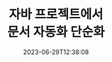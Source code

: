 ---
############################# Static ##########################
layout: "landing"
date: 2023-06-29T12:38:08
draft: false

lang: ko
product: "Total"
product_tag: "total"
platform: "Java"
platform_tag: "java"

############################# Drop-down ############################
supported_platforms:
  items:
    # supported_platforms loop
    - title: ".NET"
      tag: "net"
    # supported_platforms loop
    - title: "Java"
      tag: "java"
      
############################# Head ############################
head_title: "Java 애플리케이션을 위한 올인원 문서 자동화 제품군"
head_description: "GroupDocs.Total for Java는 PDF, Word, Excel, 이미지, HTML, 다이어그램 등과 같은 다양한 문서 형식을 처리할 수 있는 광범위한 기능을 제공하는 Java 개발자를 위해 맞춤화된 포괄적인 문서 자동화 라이브러리입니다."

############################# Header ############################
title: "자바 프로젝트에서<br> 문서 자동화 단순화"
description: "문서 자동화 기능 향상: 200개 이상의 파일 형식을 쉽게 변환, 보기, 비교, 편집 및 서명할 수 있습니다."
words:
  for: "for"

actions:
  main: "무료 메이븐 다운로드"
  main_link: "https://releases.groupdocs.com/java/repo/com/groupdocs/groupdocs-total/"
  alt: "라이선스"
  alt_link: "https://purchase.groupdocs.com/pricing/total/java"
  title: "시작할 준비가 되셨나요?"
  description: "GroupDocs.Total 기능을 무료로 사용해 보거나 라이선스를 요청하세요"

release:
  title: "버전 {0} 출시됨"
  notes: "새로운 소식 보기"
  downloads: "다운로드"
  link: "https://releases.groupdocs.com/total/java/release-notes/latest/"

code:
  title: "Java에서 Word 파일 병합 및 보기"
  more: "더 많은 예시"
  more_link: "https://github.com/groupdocs-total/GroupDocs.Total-for-Java"
  install: |
    <dependencies>
      <dependency>
        <groupId>com.groupdocs</groupId>
        <artifactId>groupdocs-total</artifactId>
        <version>{0}</version>
      </dependency>
    </dependencies>

    <repositories>
      <repository>
        <id>repository.groupdocs.com</id>
        <name>GroupDocs Repository</name>
        <url>https://repository.groupdocs.com/repo/</url>
      </repository>
    </repositories>
  content: |
    ```java {style=abap}
    // 소스 DOCX 파일 로드 
    Merger merger = new Merger("sample1.docx");
    
    // 병합할 다른 DOCX 파일 추가
    merger.join("sample2.docx");

    // DOCX 파일을 병합하고 결과를 저장합니다.
    merger.save("merged.docx");
    
    // 병합된 DOCX 파일을 뷰어에 로드
    try (Viewer viewer = new Viewer("merged.docx"))
    {
      // 출력 HTML 옵션 설정(페이지당 파일 1개)
      HtmlViewOptions viewOptions =   
      HtmlViewOptions.forEmbeddedResources("page{0}.html");
          
      // 포함된 리소스를 사용하여 DOCX를 HTML로 렌더링        
      viewer.view(viewOptions);
    }
    ```

############################# Overview ############################
overview:
  enable: true
  title: "GroupDocs.Total 개요"
  description: "Java 애플리케이션에서 파일 보기, 변환, 편집, 비교, 검색, 워터마킹 및 기타 워크플로우를 자동화합니다."
  features:
    # feature loop
    - title: "여러 GroupDocs 제품의 강력한 기능을 하나의 포괄적인 솔루션으로 결합"
      content: | 
        다양한 GroupDocs 제품의 기능을 사용하여 특정 요구 사항에 맞는 사용자 정의 접근 방식을 만들 수 있습니다.
        <br><br>
        예를 들어 Word 파일을 PDF로 변환한 다음 디지털 서명을 추가할 수 있습니다. 또는 데이터베이스에서 문서 템플릿 데이터를 채우거나 이미지에서 텍스트를 추출한 다음 다른 언어로 번역하세요.
        <br><br>
        가능성은 무궁무진합니다!
          
    # feature loop
    - title: "다양한 파일 형식을 마스터하세요"
      content: "Java용 GroupDocs.Total은 200개 이상의 파일 형식과의 호환성을 보장하므로 널리 사용되는 모든 유형의 문서를 처리할 수 있습니다. Word 및 Excel과 같은 사무용 형식부터 이미지, 코드, 암호화된 파일까지 모든 것을 다룹니다."

    # feature loop
    - title: "크로스 플랫폼 지원"
      content: "플랫폼 제한에서 벗어나세요. GroupDocs.Total은 크로스 플랫폼 호환성을 제공하므로 Java를 설치할 수 있는 모든 시스템의 사용자에게 최적의 성능과 솔루션 가용성을 제공할 수 있습니다."

############################# Platforms ############################
platforms:
  enable: true
  title: "플랫폼 독립성"
  description: "Java용 GroupDocs.Total은 다음 운영 체제, 프레임워크 및 패키지 관리자를 지원합니다."
  items:
    # platform loop
    - title: "Amazon"
      image: "amazon"
    # platform loop
    - title: "Docker"
      image: "docker"
    # platform loop
    - title: "Azure"
      image: "azure"
    # platform loop
    - title: "Eclipse"
      image: "eclipse"
    # platform loop
    - title: "IntelliJ"
      image: "intellij"
    # platform loop
    - title: "Windows"
      image: "windows"
    # platform loop
    - title: "Linux"
      image: "linux"
    # platform loop
    - title: "Maven"
      image: "maven"


############################# File formats ############################
formats:
  enable: true
  title: "지원되는 파일 형식"
  description: |
    Java용 GroupDocs.Total은 다음 [파일 형식](https://docs.groupdocs.com/total/java/supported-document-formats/)을 사용한 작업을 지원합니다.
  groups:
    # group loop
    - color: "green"
      content: |
        ### Microsoft Office, OpenDocument 및 텍스트 형식
        * **Word:** DOC, DOCX, DOCM, DOT, DOTX, DOTM, RTF, TXT
        * **Excel:** XLS, XLSX, XLSM, XLSB, XLTM, XLT, XLTM, XLTX
        * **PowerPoint:** PPT, PPTX, PPS, PPSX, PPSM, POT, POTM, POTX, PPTM        
        * **Project:** MPP, MPT, MPX
        * **Outlook:** MSG, EML, EMLX, PST, OST
        * **OneNote:** ONE
        * **OpenDocument:** ODT, OTT, ODS, ODP, OTP, OTS, ODG
        * **Fixed Page Layout:** PDF, TEX, XPS, OXPS
        * **e-Books:** EPUB, MOBI, DjVu
        * **Delimiter-Separated Values:** CSV, TSV
    # group loop
    - color: "blue"
      content: |
        ### 이미지, 그래픽 및 다이어그램
        * **래스터 이미지:** BMP, GIF, JPG, PNG, TIFF, WebP, DNG, DIB, Jpeg2000 family
        * **Windows Icon:** ICO
        * **Scalable Vector Graphics:** SVG, CDR, CMX, IGS, SVGZ        
        * **Adobe Photoshop:** PSD, PSB        
        * **Stereo Lithography (3D Printing):** STL        
        * **Medical Imaging:** DICOM
        * **Plotter Documents:** PLT, HPG
        * **Autodesk Design Web Formats:** DWF, DWG
        * **AutoCAD Drawing:** DWT, IFC, STL, CF2        
      # group loop
    - color: "red"
      content: |
        ### 다른        
        * **편물:** HTML, MHT, MHTML, XML
        * **Metafile:** WMF, EMF, CGM, EMZ, WMZ
        * **Visio:** VSD, VDX, VSS, VSSX, VSX, VST, VSTX, VTX, VSDX, VDW, VSTM, VSSM, VSDM
        * **Project:** MPP, MPT, MPX
        * **PostScript:** PS, EPS
        * **아카이브:** ZIP, TAR, BZ2, GZ, RAR, RAR5
        * **다른:** VCF, VCARD, NUMBERS, NSF, OBJ
        * **C/C++/C# Files:** C, CC, C# , CPP, CXX, CS, H, HH, M, MM
        * **Java/JavaScript Files:** JAVA, JS, JSON, PROPERTIES

############################# Features ############################
features:
  enable: true
  title: "GroupDocs.Total 전체 기능"
  description: "PDF 및 Office 문서를 종합적으로 관리, 렌더링 및 변환합니다."

  items:
    # feature loop
    - icon: "viewer"
      title: "광범위한 파일 보기"
      content: "HTML, 이미지, PDF를 포함한 180개 이상의 형식에 대한 포괄적인 문서 보기입니다."

    # feature loop
    - icon: "conversion"
      title: "형식 변환"
      content: "외부 도구 없이 다양한 문서 형식 간의 원활한 변환."

    # feature loop
    - icon: "annotation"
      title: "대화형 주석"
      content: "문서 내의 텍스트 및 이미지 요소에 대한 고급 주석 기능입니다."

    # feature loop
    - icon: "comparison"
      title: "콘텐츠 비교"
      content: "내용과 스타일의 차이를 강조하여 정확한 문서 비교."

    # feature loop
    - icon: "signature"
      title: "시그니처 유연성"
      content: "텍스트, 이미지, 디지털 서명을 포함한 다양한 서명 옵션."

    # feature loop
    - icon: "assembly"
      title: "템플릿 기반 문서 생성"
      content: "템플릿 및 외부 데이터 소스에서 자동 문서 생성."

    # feature loop
    - icon: "metadata"
      title: "메타데이터 관리"
      content: "향상된 문서 제어를 위한 강력한 메타데이터 액세스 및 조작."

    # feature loop
    - icon: "search"
      title: "고급 검색"
      content: "퍼지 및 동의어 알고리즘을 지원하는 강력한 검색 기능."

    # feature loop
    - icon: "watermark"
      title: "워터마크 제어"
      content: "사용자 정의 및 추출 기능을 제공하는 간편한 문서 워터마크 관리."

############################# Code samples ############################
code_samples:
  enable: true
  title: "코드 샘플"
  description: "Java 사용을 위한 GroupDocs.Total의 일부 실제 시나리오"
  items:
    # code sample loop
    - title: "계약서 보호 및 구성: DOCX 파일에서 워터마크를 적용하고 메타데이터를 관리합니다."
      content: |
        이 포괄적인 코드 예제를 사용하여 Word 문서를 효율적으로 보호하고 구성하세요. 아래 샘플을 사용하면 보안 및 정보 관리 강화를 위해 계약 워크플로 내에서 강력한 워터마킹 및 메타데이터 관리를 구현할 수 있습니다. 다음 방법을 보여줍니다. <br><br>
        <b>사용자 정의 워터마크 적용:</b> 시각적 명확성과 보호를 위해 문서에 눈에 띄는 '계약 초안' 워터마크를 추가합니다. 글꼴, 색상, 불투명도, 정렬 옵션을 사용하여 [워터마크를 사용자 정의](https://docs.groupdocs.com/watermark/java/adding-text-watermarks/)하세요. <br><br>
        <b>메타데이터 향상:</b> 쉽게 [문서 메타데이터를 수정](https://docs.groupdocs.com/metadata/java/working-with-metadata-in-word-processing-documents/)하여 작성자, 생성 시간, 회사, 카테고리 등의 필수 세부정보를 포함합니다. 향상된 구성 및 검색 가능성을 위한 키워드.
       
        {{< landing/code title="Java">}}
        ```java {style=abap}  
        import com.groupdocs.metadata.Metadata;
        import com.groupdocs.watermark.Watermark;
        import com.groupdocs.watermark.Watermark.Common;
        import com.groupdocs.watermark.Options.HtmlViewOptions;
        
        // 문서를 워터마커에 로드
        Watermarker watermarker = new Watermarker("contract.docx");
        
        // 워터마크에 원하는 텍스트와 글꼴을 설정하세요.
        TextWatermark watermark = new TextWatermark("Contract Draft", new Font("Arial", 36));
          
        // 글꼴 색상과 텍스트 불투명도, 회전 및 정렬을 선택하세요.
        watermark.setForegroundColor(Color.getRed());                                                            
        watermark.setHorizontalAlignment(HorizontalAlignment.Center);                                            
        watermark.setVerticalAlignment(VerticalAlignment.Center);                               

        // 워터마크 적용
        watermarker.add(watermark);
        
        // 결과 문서를 저장
        watermarker.save("watermarked-contract.docx");
        
        Metadata metadata = new Metadata("watermarked-contract.docx");        
        WordProcessingRootPackage root = metadata.getRootPackageGeneric();

        // 문서 메타데이터 속성 업데이트
        root.getDocumentProperties().setAuthor("Name Surname");
        root.getDocumentProperties().setCreatedTime(new Date());
        root.getDocumentProperties().setCompany("Company Name");
        root.getDocumentProperties().setCategory("Work materials");
        root.getDocumentProperties().setKeywords("contract, watermarked");

        // 업데이트된 메타데이터로 문서 저장
        metadata.save("contract-final.docx");                
        ```
        {{< /landing/code >}}

    # code sample loop
    - title: "간소화된 문서 편집"
      content: |
        <b>대본:</b> 대형 법률 회사는 제3자와 공유하거나 공개하기 전에 수정해야 하는 고객 기밀 정보가 포함된 다양한 문서를 자주 처리합니다. 이러한 민감한 정보를 수동으로 수정하는 것은 지루하고 시간이 많이 걸리며 인적 오류가 발생하기 쉽습니다. 효율성, 정확성, 데이터 보호 규정 준수를 보장하기 위해 법률 회사는 문서 편집 프로세스를 간소화하는 자동화된 솔루션을 찾고 있습니다. 
        
        <br>

        <b>해결책:</b>
        GroupDocs.Total은 프로세스를 자동화하여 문서 수신 시 수정을 시작합니다. 또한 [유연한 옵션](https://docs.groupdocs.com/redaction/java/text-redactions/)을 사용하면 규칙을 설정하고 수정 모드(예: 중단, 별표로 대체)를 선택하고 지정할 수 있어 맞춤설정이 가능해집니다. 교정할 특정 섹션이나 페이지. 마지막으로 [사용자 친화적인 출력](https://docs.groupdocs.com/viewer/java/rendering-to-pdf/)은 손쉬운 공유 및 검토를 위해 PDF 형식으로 수정된 문서를 생성하는 동시에 향상된 보안 및 감사 기능을 통해 전체 문서를 보장합니다. 규정 준수 및 책임에 대해 프로세스가 문서화됩니다. 
        <br><br>
        이 포괄적인 솔루션을 통해 법률 전문가 및 기타 조직은 수정 시간과 비용을 크게 줄이고 인적 오류를 최소화하며 민감한 정보를 자신 있게 일관되게 처리할 수 있습니다.        
              
        {{< landing/code title="Java">}}
        ```java {style=abap}   
        import com.groupdocs.redaction.Redaction;
        import com.groupdocs.viewer.Viewer;
        import com.groupdocs.viewer.options.HtmlViewOptions;

        // 개인 데이터가 포함된 문서를 교정기에 로드 
        Redactor redactor = new Redactor("customer-info.docx");
        
        // 교정 옵션 설정 및 사용자 정의 
        redactor.apply(new ExactPhraseRedaction("John Smith", new ReplacementOptions("[personal]")));
        
        // 교정 적용 및 결과 저장 
        redactor.save();

        // 검토를 위해 수정된 파일 로드 
        Viewer viewer = new Viewer("customer-info.docx");
        
        // PDF를 원하는 보기 형식으로 설정       
        PdfViewOptions viewOptions = new PdfViewOptions("redacted-info.pdf");

        // 문서를 PDF로 저장      
        viewer.view(viewOptions);        
        ```
        {{< /landing/code >}}
############################# Reviews ############################
# reviews:
# enable: true
# title: "GroupDocs 제품 리뷰"
# description: "우리의 말만 받아들이지 마십시오. 다른 개발자가 우리 API에 대해 어떻게 말하는지 확인하세요."

# items:
#   # review loop
#   - title: "GroupDocs.Total"
#     content: "우수한 서비스와 우수한 제품. .NET용 GroupDocs.Viewer 구현 프로세스 동안 매우 도움이 되고 응답이 빨랐기 때문에 충분히 추천할 수는 없습니다."
#     author: "Martin Lasarga"
#     company: "Product Manager at Axentria ECM by G.S.I."

#   # review loop
#   - title: "GroupDocs.Total"
#     content: "프로젝트에서 Java용 GroupDocs.Viewer를 구현하고 사용한 후에는 매우 잘 작동하는 것으로 보입니다. 나는 많은 문서를 가지고 테스트해 보았는데 지금까지는 아주 좋았다. 내가 던진 모든 것은 PDF 뷰어나 MS Word에서와 마찬가지로 멋지게 렌더링되고 보기에도 좋습니다."
#     author: "Mats Oustad"
#     company: "Senior Consultant/Partner at Novanet AS"
---